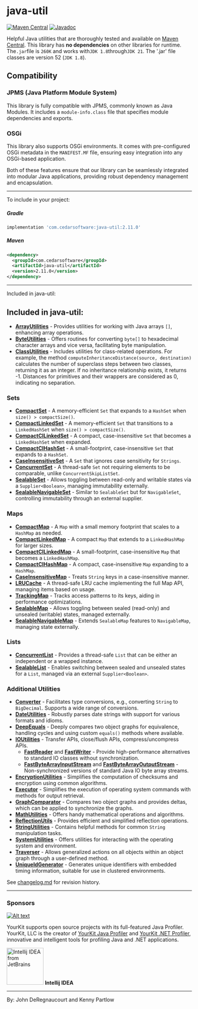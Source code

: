 java-util
=========
<!--[![Build Status](https://travis-ci.org/jdereg/java-util.svg?branch=master)](https://travis-ci.org/jdereg/java-util) -->
[![Maven Central](https://badgen.net/maven/v/maven-central/com.cedarsoftware/java-util)](https://central.sonatype.com/search?q=java-util&namespace=com.cedarsoftware)
[![Javadoc](https://javadoc.io/badge/com.cedarsoftware/java-util.svg)](http://www.javadoc.io/doc/com.cedarsoftware/java-util)

Helpful Java utilities that are thoroughly tested and available on [Maven Central](https://central.sonatype.com/search?q=java-util&namespace=com.cedarsoftware). 
This library has <b>no dependencies</b> on other libraries for runtime.
The`.jar`file is `260K` and works with`JDK 1.8`through`JDK 21`.
The '.jar' file classes are version 52 (`JDK 1.8`).
## Compatibility

### JPMS (Java Platform Module System)

This library is fully compatible with JPMS, commonly known as Java Modules. It includes a `module-info.class` file that 
specifies module dependencies and exports. 

### OSGi

This library also supports OSGi environments. It comes with pre-configured OSGi metadata in the `MANIFEST.MF` file, ensuring easy integration into any OSGi-based application. 

Both of these features ensure that our library can be seamlessly integrated into modular Java applications, providing robust dependency management and encapsulation.

---
To include in your project:
##### Gradle
```groovy
implementation 'com.cedarsoftware:java-util:2.11.0'
```

##### Maven
```xml
<dependency>
  <groupId>com.cedarsoftware</groupId>
  <artifactId>java-util</artifactId>
  <version>2.11.0</version>
</dependency>
```
---

Included in java-util:
## Included in java-util:
- **[ArrayUtilities](/src/main/java/com/cedarsoftware/util/ArrayUtilities.java)** - Provides utilities for working with Java arrays `[]`, enhancing array operations.
- **[ByteUtilities](/src/main/java/com/cedarsoftware/util/ByteUtilities.java)** - Offers routines for converting `byte[]` to hexadecimal character arrays and vice versa, facilitating byte manipulation.
- **[ClassUtilities](/src/main/java/com/cedarsoftware/util/ByteUtilities.java)** - Includes utilities for class-related operations. For example, the method `computeInheritanceDistance(source, destination)` calculates the number of superclass steps between two classes, returning it as an integer. If no inheritance relationship exists, it returns -1. Distances for primitives and their wrappers are considered as 0, indicating no separation.

### Sets
- **[CompactSet](/src/main/java/com/cedarsoftware/util/CompactSet.java)** - A memory-efficient `Set` that expands to a `HashSet` when `size() > compactSize()`.
- **[CompactLinkedSet](/src/main/java/com/cedarsoftware/util/CompactLinkedSet.java)** - A memory-efficient `Set` that transitions to a `LinkedHashSet` when `size() > compactSize()`.
- **[CompactCILinkedSet](/src/main/java/com/cedarsoftware/util/CompactCILinkedSet.java)** - A compact, case-insensitive `Set` that becomes a `LinkedHashSet` when expanded.
- **[CompactCIHashSet](/src/main/java/com/cedarsoftware/util/CompactCIHashSet.java)** - A small-footprint, case-insensitive `Set` that expands to a `HashSet`.
- **[CaseInsensitiveSet](/src/main/java/com/cedarsoftware/util/CaseInsensitiveSet.java)** - A `Set` that ignores case sensitivity for `Strings`.
- **[ConcurrentSet](/src/main/java/com/cedarsoftware/util/ConcurrentSet.java)** - A thread-safe `Set` not requiring elements to be comparable, unlike `ConcurrentSkipListSet`.
- **[SealableSet](/src/main/java/com/cedarsoftware/util/SealableSet.java)** - Allows toggling between read-only and writable states via a `Supplier<Boolean>`, managing immutability externally.
- **[SealableNavigableSet](/src/main/java/com/cedarsoftware/util/SealableNavigableSet.java)** - Similar to `SealableSet` but for `NavigableSet`, controlling immutability through an external supplier.

### Maps
- **[CompactMap](/src/main/java/com/cedarsoftware/util/CompactMap.java)** - A `Map` with a small memory footprint that scales to a `HashMap` as needed.
- **[CompactLinkedMap](/src/main/java/com/cedarsoftware/util/CompactLinkedMap.java)** - A compact `Map` that extends to a `LinkedHashMap` for larger sizes.
- **[CompactCILinkedMap](/src/main/java/com/cedarsoftware/util/CompactCILinkedMap.java)** - A small-footprint, case-insensitive `Map` that becomes a `LinkedHashMap`.
- **[CompactCIHashMap](/src/main/java/com/cedarsoftware/util/CompactCIHashMap.java)** - A compact, case-insensitive `Map` expanding to a `HashMap`.
- **[CaseInsensitiveMap](/src/main/java/com/cedarsoftware/util/CaseInsensitiveMap.java)** - Treats `String` keys in a case-insensitive manner.
- **[LRUCache](/src/main/java/com/cedarsoftware/util/LRUCache.java)** - A thread-safe LRU cache implementing the full Map API, managing items based on usage.
- **[TrackingMap](/src/main/java/com/cedarsoftware/util/TrackingMap.java)** - Tracks access patterns to its keys, aiding in performance optimizations.
- **[SealableMap](/src/main/java/com/cedarsoftware/util/SealableMap.java)** - Allows toggling between sealed (read-only) and unsealed (writable) states, managed externally.
- **[SealableNavigableMap](/src/main/java/com/cedarsoftware/util/SealableNavigableMap.java)** - Extends `SealableMap` features to `NavigableMap`, managing state externally.

### Lists
- **[ConcurrentList](/src/main/java/com/cedarsoftware/util/ConcurrentList.java)** - Provides a thread-safe `List` that can be either an independent or a wrapped instance.
- **[SealableList](/src/main/java/com/cedarsoftware/util/SealableList.java)** - Enables switching between sealed and unsealed states for a `List`, managed via an external `Supplier<Boolean>`.

### Additional Utilities
- **[Converter](/src/main/java/com/cedarsoftware/util/Converter.java)** - Facilitates type conversions, e.g., converting `String` to `BigDecimal`. Supports a wide range of conversions.
- **[DateUtilities](/src/main/java/com/cedarsoftware/util/DateUtilities.java)** - Robustly parses date strings with support for various formats and idioms.
- **[DeepEquals](/src/main/java/com/cedarsoftware/util/DeepEquals.java)** - Deeply compares two object graphs for equivalence, handling cycles and using custom `equals()` methods where available.
- **[IOUtilities](/src/main/java/com/cedarsoftware/util/IOUtilities.java)** - Transfer APIs, close/flush APIs, compress/uncompress APIs.
  - **[FastReader](/src/main/java/com/cedarsoftware/util/FastReader.java)** and **[FastWriter](/src/main/java/com/cedarsoftware/util/FastWriter.java)** - Provide high-performance alternatives to standard IO classes without synchronization.
  - **[FastByteArrayInputStream](/src/main/java/com/cedarsoftware/util/FastByteArrayInputStream.java)** and **[FastByteArrayOutputStream](/src/main/java/com/cedarsoftware/util/FastByteArrayOutputStream.java)** - Non-synchronized versions of standard Java IO byte array streams.
- **[EncryptionUtilities](/src/main/java/com/cedarsoftware/util/EncryptionUtilities.java)** - Simplifies the computation of checksums and encryption using common algorithms.
- **[Executor](/src/main/java/com/cedarsoftware/util/Executor.java)** - Simplifies the execution of operating system commands with methods for output retrieval.
- **[GraphComparator](/src/main/java/com/cedarsoftware/util/GraphComparator.java)** - Compares two object graphs and provides deltas, which can be applied to synchronize the graphs.
- **[MathUtilities](/src/main/java/com/cedarsoftware/util/GraphComparator.java)** - Offers handy mathematical operations and algorithms.
- **[ReflectionUtils](/src/main/java/com/cedarsoftware/util/ReflectionUtils.java)** - Provides efficient and simplified reflection operations.
- **[StringUtilities](/src/main/java/com/cedarsoftware/util/StringUtilities.java)** - Contains helpful methods for common `String` manipulation tasks.
- **[SystemUtilities](/src/main/java/com/cedarsoftware/util/SystemUtilities.java)** - Offers utilities for interacting with the operating system and environment.
- **[Traverser](/src/main/java/com/cedarsoftware/util/Traverser.java)** - Allows generalized actions on all objects within an object graph through a user-defined method.
- **[UniqueIdGenerator](/src/main/java/com/cedarsoftware/util/UniqueIdGenerator.java)** - Generates unique identifiers with embedded timing information, suitable for use in clustered environments.

See [changelog.md](/changelog.md) for revision history.

---
### Sponsors
[![Alt text](https://www.yourkit.com/images/yklogo.png "YourKit")](https://www.yourkit.com/.net/profiler/index.jsp)

YourKit supports open source projects with its full-featured Java Profiler.
YourKit, LLC is the creator of <a href="https://www.yourkit.com/java/profiler/index.jsp">YourKit Java Profiler</a>
and <a href="https://www.yourkit.com/.net/profiler/index.jsp">YourKit .NET Profiler</a>,
innovative and intelligent tools for profiling Java and .NET applications.

<a href="https://www.jetbrains.com/idea/"><img alt="Intellij IDEA from JetBrains" src="https://s-media-cache-ak0.pinimg.com/236x/bd/f4/90/bdf49052dd79aa1e1fc2270a02ba783c.jpg" data-canonical-src="https://s-media-cache-ak0.pinimg.com/236x/bd/f4/90/bdf49052dd79aa1e1fc2270a02ba783c.jpg" width="100" height="100" /></a>
**Intellij IDEA**<hr>


By: John DeRegnaucourt and Kenny Partlow
